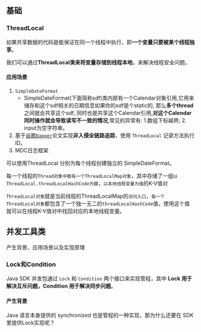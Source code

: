 

## 基础



### ThreadLocal

如果共享数据的代码是能保证在同一个线程中执行，即**一个变量只要被某个线程独享**。

我们可以通过**ThreadLocal类来将变量存储到线程本地**，来解决线程安全问题。

#### 应用场景

1. `SimpleDateFormat`
   - SimpleDateFormat(下面简称sdf)类内部有一个Calendar对象引用,它用来储存和这个sdf相关的日期信息如果你的sdf是个static的, 那么**多个thread** 之间就会共享这个sdf, 同时也是共享这个Calendar引用,**对这个Calendar同时操作就会导致读写不一致的情况**,常见的异常有: 1.数组下标越界; 2. input为空字符串。
2. 基于[谷歌`Dapper`](https://bigbully.github.io/Dapper-translation/)论文实现**非入侵全链路追踪**，使用 `ThreadLocal` 记录方法执行ID。
3. MDC日志框架

可以使用ThreadLocal 分别为每个线程创建独立的 SimpleDateFormat。



每一个线程的`Thread对象中都有一个ThreadLocalMap对象`，其中存储了一组`以ThreadLocal.threadLocalHashCode为键`，`以本地线程变量为值`的K-V值对

`ThreadLocal对象`就是当前线程的ThreadLocalMap的`访问入口`，`每一个 ThreadLocal对象`都包含了一个独一无二的`threadLocalHashCode`值，使用这个值就可以在线程K-V值对中找回对应的本地线程变量。



## 并发工具类

产生背景、应用场景以及实现原理

### Lock和Condition

Java SDK 并发包通过 `Lock` 和 `Condition` 两个接口来实现管程，其中 **Lock 用于解决互斥问题，Condition 用于解决同步问题**。

#### 产生背景

Java 语言本身提供的 synchronized 也是管程的一种实现，那为什么还要在 SDK 里提供Lock实现呢？


